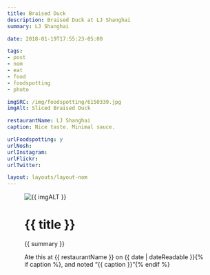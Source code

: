 ```yaml
---
title: Braised Duck
description: Braised Duck at LJ Shanghai
summary: LJ Shanghai

date: 2018-01-19T17:55:23-05:00

tags:
- post
- nom
- eat
- food
- foodspotting
- photo

imgSRC: /img/foodspotting/6150339.jpg
imgAlt: Sliced Braised Duck

restaurantName: LJ Shanghai
caption: Nice taste. Minimal sauce.

urlFoodspotting: y
urlNosh:
urlInstagram:
urlFlickr:
urlTwitter:

layout: layouts/layout-nom
---
```

<figure class="nom">
	<img class="u-photo img-border" src="{{ imgSRC }}" alt="{{ imgALT }}">
	<figcaption>
		<h1 class="title p-name">{{ title }}</h1>
		<p class="summary">{{ summary }}</p>
		<p>Ate this at {{ restaurantName }} on <time class="dt-published" datetime="{{ date | dateIso }}">{{ date | dateReadable }}</time>{% if caption %}, and noted <q class="caption">{{ caption }}</q>{% endif %}
	</figcaption>
</figure>